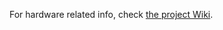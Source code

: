 For  hardware related info, check [the project Wiki](https://github.com/randomlettersandnumbers/DJI-Stuff/wiki).